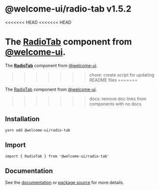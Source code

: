 # @welcome-ui/radio-tab v1.5.2
<<<<<<< HEAD
<<<<<<< HEAD

The [RadioTab](http://welcome-ui.com/fields/radio-tab) component from [@welcome-ui](http://welcome-ui.com).
=======
  
The **[RadioTab](http://welcome-ui.com/fields/radio-tab)** component from [@welcome-ui](http://welcome-ui.com).
>>>>>>> chore: create script for updating README files
=======

The [RadioTab](http://welcome-ui.com/fields/radio-tab) component from [@welcome-ui](http://welcome-ui.com).
>>>>>>> docs: remove doc links from components with no docs

## Installation

    yarn add @welcome-ui/radio-tab

## Import

    import { RadioTab } from '@welcome-ui/radio-tab'

## Documentation

See the [documentation](http://welcome-ui.com/fields/radio-tab) or [package source](https://github.com/WTTJ/welcome-ui/tree/v1.5.2/packages/RadioTab) for more details.
